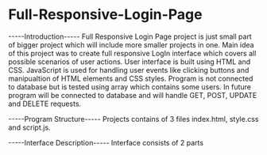# Full-Responsive-Login-Page

-----Introduction-----
Full Responsive Login Page project is just small part of bigger project which will include more smaller projects in one. Main idea of this project was to create full responsive LogIn interface which covers all possible scenarios of user actions. User interface is built using HTML and CSS. JavaScript is used for handling user events like clicking buttons and manipualtion of HTML elements and CSS styles. Program is not connected to database but is tested using array which contains some users. In future program will be connected to database and will handle GET, POST, UPDATE and DELETE requests. 

-----Program Structure-----
Projects contains of 3 files index.html, style.css and script.js.

-----Interface Description-----
Interface consists of 2 parts

